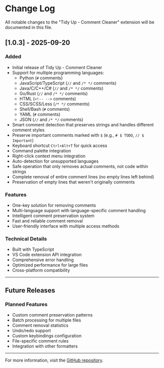 # Change Log

All notable changes to the "Tidy Up - Comment Cleaner" extension will be documented in this file.

## [1.0.3] - 2025-09-20

### Added
- Initial release of Tidy Up - Comment Cleaner
- Support for multiple programming languages:
  - Python (`#` comments)
  - JavaScript/TypeScript (`//` and `/* */` comments)
  - Java/C/C++/C# (`//` and `/* */` comments)
  - Go/Rust (`//` and `/* */` comments)
  - HTML (`<!-- -->` comments)
  - CSS/SCSS/Less (`/* */` comments)
  - Shell/Bash (`#` comments)
  - YAML (`#` comments)
  - JSON (`//` and `/* */` comments)
- Smart comment detection that preserves strings and handles different comment styles
- Preserve important comments marked with `$` (e.g., `# $ TODO`, `// $ Important`)
- Keyboard shortcut `Ctrl+Alt+T` for quick access
- Command palette integration
- Right-click context menu integration
- Auto-detection for unsupported languages
- Safe operation that only removes actual comments, not code within strings
- Complete removal of entire comment lines (no empty lines left behind)
- Preservation of empty lines that weren't originally comments

### Features
- One-key solution for removing comments
- Multi-language support with language-specific comment handling
- Intelligent comment preservation system
- Fast and reliable comment removal
- User-friendly interface with multiple access methods

### Technical Details
- Built with TypeScript
- VS Code extension API integration
- Comprehensive error handling
- Optimized performance for large files
- Cross-platform compatibility

---

## Future Releases

### Planned Features
- Custom comment preservation patterns
- Batch processing for multiple files
- Comment removal statistics
- Undo/redo support
- Custom keybindings configuration
- File-specific comment rules
- Integration with other formatters

---

For more information, visit the [GitHub repository](https://github.com/SoumilB7/tidy-up).
